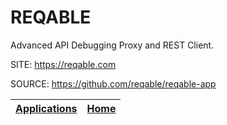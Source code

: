 # REQABLE

 Advanced API Debugging Proxy and REST Client.

 SITE: https://reqable.com

 SOURCE: https://github.com/reqable/reqable-app

 | [Applications](https://portable-linux-apps.github.io/apps.html) | [Home](https://portable-linux-apps.github.io)
 | --- | --- |
